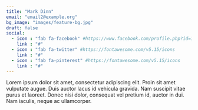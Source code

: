 ```yaml
---
title: "Mark Dinn"
email: "email2@example.org"
bg_image: "images/feature-bg.jpg"
draft: false
social:
  - icon : "fab fa-facebook" #https://www.facebook.com/profile.php?id=100083116341465
    link : "#"
  - icon : "fab fa-twitter" #https://fontawesome.com/v5.15/icons
    link : "#"
  - icon : "fab fa-pinterest" #https://fontawesome.com/v5.15/icons
    link : "#"
---
```


Lorem ipsum dolor sit amet, consectetur adipiscing elit. Proin sit amet vulputate augue. Duis auctor lacus id vehicula gravida. Nam suscipit vitae purus et laoreet.
Donec nisi dolor, consequat vel pretium id, auctor in dui. Nam iaculis, neque ac ullamcorper.
